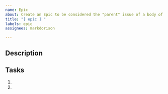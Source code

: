 ```yaml
---
name: Epic
about: Create an Epic to be considered the "parent" issue of a body of work.
title: "[ epic ] "
labels: epic
assignees: markdorison

---
```


## Description

## Tasks
<!-- Reference issues that are encompassed by this epic. -->

1.
1.
